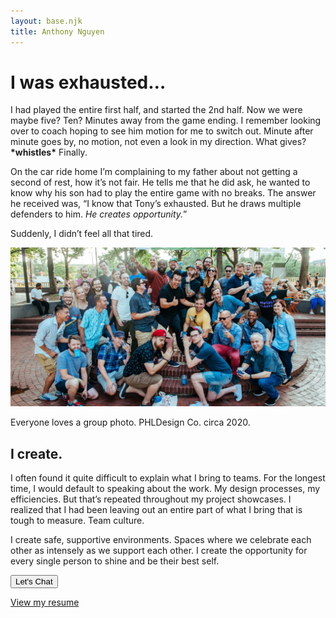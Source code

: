 ```yaml
---
layout: base.njk
title: Anthony Nguyen
---
```


<div class="row content-block">
    <div class="col-xs-12 col-md-12 col-lg-9">
        <h1 class="page-header">I was exhausted…</h1>
        <p>I had played the entire first half, and started the 2nd half. Now we were maybe five? Ten? Minutes away from the game ending. I remember looking over to coach hoping to see him motion for me to switch out. Minute after minute goes by, no motion, not even a look in my direction. What gives? <strong>*whistles*</strong> Finally.</p>
        <p>On the car ride home I’m complaining to my father about not getting a second of rest, how it’s not fair. He tells me that he did ask, he wanted to know why his son had to play the entire game with no breaks. The answer he received was, “I know that Tony’s exhausted. But he draws multiple defenders to him. <em>He creates opportunity.</em>”</p>
        <p>Suddenly, I didn’t feel all that tired.</p>
    </div>
</div>

<div class="row content-block">
    <div class="col-xs-12 col-md-12 col-lg-8">
        <img src="/static/img/bio/phldesign_group.jpg" class="img-responsive" alt="Group photo from a summer meet-up with PHLDesign">
        <p class="caption">
            Everyone loves a group photo. PHLDesign Co. circa 2020.
        </p>
    </div>
</div>

<div class="row content-block">
    <div class="col-xs-12 col-md-12 col-lg-9">
        <h2 class="section-header-alt">I create.</h2>
        <p class="body-copy-sm">I often found it quite difficult to explain what I bring to teams. For the longest time, I would default to speaking about the work. My design processes, my efficiencies. But that’s repeated throughout my project showcases. I realized that I had been leaving out an entire part of what I bring that is tough to measure. Team culture. </p>
         <p class="body-copy-sm">I create safe, supportive environments. Spaces where we celebrate each other as intensely as we support each other. I create the opportunity for every single person to shine and be their best self. </p>
    </div>
</div>

<div class="row content-block">
    <div class="col-xs-12">
        <a class="no-fx" href="mailto:hi@antnguyen.com"><button class="btn">Let's Chat <span class="icon right-arrow"></span></button></a>
        <p class="secondary-link"><a href="/static/a/anthony_nguyen-resume.pdf" target="_blank">View my resume</a></p>
    </div>
</div>